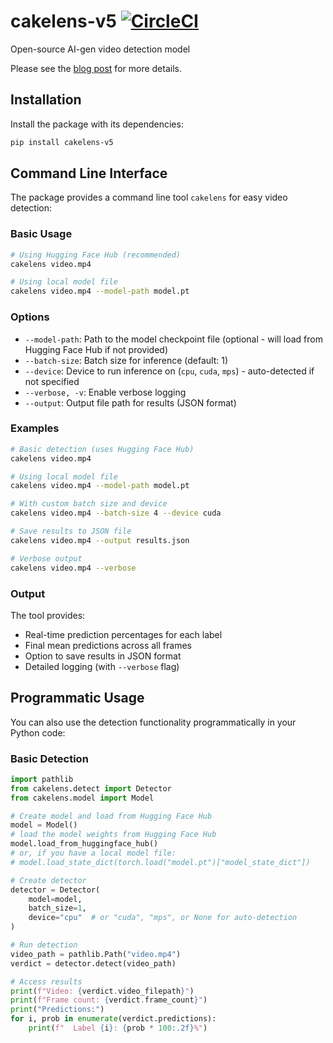 # cakelens-v5 [![CircleCI](https://dl.circleci.com/status-badge/img/gh/LaunchPlatform/cakelens-v5/tree/master.svg?style=svg)](https://dl.circleci.com/status-badge/redirect/gh/LaunchPlatform/cakelens-v5/tree/master)
Open-source AI-gen video detection model

Please see the [blog post](https://fangpenlin.com/posts/2025/07/30/open-source-cakelens-v5/) for more details.

## Installation

Install the package with its dependencies:

```bash
pip install cakelens-v5
```

## Command Line Interface

The package provides a command line tool `cakelens` for easy video detection:

### Basic Usage

```bash
# Using Hugging Face Hub (recommended)
cakelens video.mp4

# Using local model file
cakelens video.mp4 --model-path model.pt
```

### Options

- `--model-path`: Path to the model checkpoint file (optional - will load from Hugging Face Hub if not provided)
- `--batch-size`: Batch size for inference (default: 1)
- `--device`: Device to run inference on (`cpu`, `cuda`, `mps`) - auto-detected if not specified
- `--verbose, -v`: Enable verbose logging
- `--output`: Output file path for results (JSON format)

### Examples

```bash
# Basic detection (uses Hugging Face Hub)
cakelens video.mp4

# Using local model file
cakelens video.mp4 --model-path model.pt

# With custom batch size and device
cakelens video.mp4 --batch-size 4 --device cuda

# Save results to JSON file
cakelens video.mp4 --output results.json

# Verbose output
cakelens video.mp4 --verbose
```

### Output

The tool provides:
- Real-time prediction percentages for each label
- Final mean predictions across all frames
- Option to save results in JSON format
- Detailed logging (with `--verbose` flag)

## Programmatic Usage

You can also use the detection functionality programmatically in your Python code:

### Basic Detection

```python
import pathlib
from cakelens.detect import Detector
from cakelens.model import Model

# Create model and load from Hugging Face Hub
model = Model()
# load the model weights from Hugging Face Hub
model.load_from_huggingface_hub()
# or, if you have a local model file:
# model.load_state_dict(torch.load("model.pt")["model_state_dict"])

# Create detector
detector = Detector(
    model=model,
    batch_size=1,
    device="cpu"  # or "cuda", "mps", or None for auto-detection
)

# Run detection
video_path = pathlib.Path("video.mp4")
verdict = detector.detect(video_path)

# Access results
print(f"Video: {verdict.video_filepath}")
print(f"Frame count: {verdict.frame_count}")
print("Predictions:")
for i, prob in enumerate(verdict.predictions):
    print(f"  Label {i}: {prob * 100:.2f}%")
```

